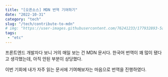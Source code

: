 ```yaml
---
title: "[오픈소스] MDN 번역 기여하기"
date: "2022-10-31"
category: "tech"
slug: "/tech/contribute-to-mdn"
# img: "https://user-images.githubusercontent.com/76241233/177932893-5a504b26-12e4-4ade-b1ce-1951d072ba82.jpg"
tags: 
 - "etc"
---
```


프론트엔드 개발자다 보니 거의 매일 보는 건 MDN 문서다. 한국어 번역이 꽤 많이 됐다고 생각했는데, 아직 안된 부분이 상당했다. 

이번 기회에 내가 자주 읽는 문서에 기여해보자는 마음으로 번역을 진행하였다.

